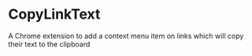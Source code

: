 # CopyLinkText
A Chrome extension to add a context menu item on links which will copy their text to the clipboard
